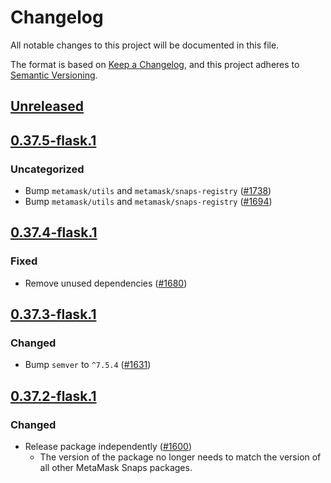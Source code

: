 # Changelog
All notable changes to this project will be documented in this file.

The format is based on [Keep a Changelog](https://keepachangelog.com/en/1.0.0/),
and this project adheres to [Semantic Versioning](https://semver.org/spec/v2.0.0.html).

## [Unreleased]

## [0.37.5-flask.1]
### Uncategorized
- Bump `metamask/utils` and `metamask/snaps-registry` ([#1738](https://github.com/MetaMask/snaps-skunkworks.git/pull/1738))
- Bump `metamask/utils` and `metamask/snaps-registry` ([#1694](https://github.com/MetaMask/snaps-skunkworks.git/pull/1694))

## [0.37.4-flask.1]
### Fixed
- Remove unused dependencies ([#1680](https://github.com/MetaMask/snaps/pull/1680))

## [0.37.3-flask.1]
### Changed
- Bump `semver` to `^7.5.4` ([#1631](https://github.com/MetaMask/snaps/pull/1631))

## [0.37.2-flask.1]
### Changed
- Release package independently ([#1600](https://github.com/MetaMask/snaps/pull/1600))
  - The version of the package no longer needs to match the version of all other
    MetaMask Snaps packages.

[Unreleased]: https://github.com/MetaMask/snaps-skunkworks.git/compare/@metamask/snaps-ui@0.37.5-flask.1...HEAD
[0.37.5-flask.1]: https://github.com/MetaMask/snaps-skunkworks.git/compare/@metamask/snaps-ui@0.37.4-flask.1...@metamask/snaps-ui@0.37.5-flask.1
[0.37.4-flask.1]: https://github.com/MetaMask/snaps-skunkworks.git/compare/@metamask/snaps-ui@0.37.3-flask.1...@metamask/snaps-ui@0.37.4-flask.1
[0.37.3-flask.1]: https://github.com/MetaMask/snaps-skunkworks.git/compare/@metamask/snaps-ui@0.37.2-flask.1...@metamask/snaps-ui@0.37.3-flask.1
[0.37.2-flask.1]: https://github.com/MetaMask/snaps-skunkworks.git/releases/tag/@metamask/snaps-ui@0.37.2-flask.1
